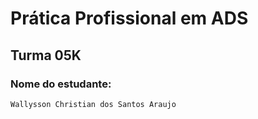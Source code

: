 # Prática Profissional em ADS

## Turma 05K

### Nome do estudante: 
    Wallysson Christian dos Santos Araujo

